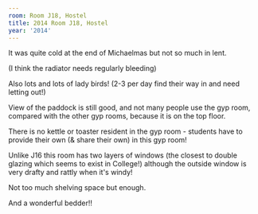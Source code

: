 ```yaml
---
room: Room J18, Hostel
title: 2014 Room J18, Hostel
year: '2014'
---
```


It was quite cold at the end of Michaelmas but not so much in lent.

(I think the radiator needs regularly bleeding)

Also lots and lots of lady birds! (2-3 per day find their way in and need letting out!)

View of the paddock is still good, and not many people use the gyp room, compared with the other gyp rooms, because it is on the top floor.

There is no kettle or toaster resident in the gyp room - students have to provide their own (& share their own) in this gyp room!

Unlike J16 this room has two layers of windows (the closest to double glazing which seems to exist in College!) although the outside window is very drafty and rattly when it's windy!

Not too much shelving space but enough.

And a wonderful bedder!!